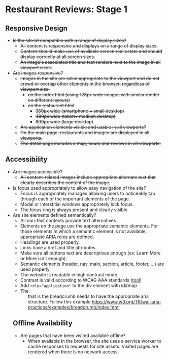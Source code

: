 # Restaurant Reviews: Stage 1
## Responsive Design
- ~~Is the site UI compatible with a range of display sizes?~~
  - ~~All content is responsive and displays on a range of display sizes.~~
  - ~~Content should make use of available screen real estate and should display correctly at all screen sizes.~~
  - ~~An image's associated title and text renders next to the image in all viewport sizes.~~
- ~~Are images responsive?~~
  - ~~Images in the site are sized appropriate to the viewport and do not crowd or overlap other elements in the browser, regardless of viewport size.~~
    - ~~on the index.html (using 128px wide images with similar render on different layouts)~~
    - ~~on the restaurant.html~~
      - ~~360px wide (smartphone + small desktop)~~
      - ~~480px wide (tablet+ medium desktop)~~
      - ~~800px wide (large desktop)~~
  - ~~Are application elements visible and usable in all viewports?~~
  - ~~On the main page, restaurants and images are displayed in all viewports.~~
  - ~~The detail page includes a map, hours and reviews in all viewports.~~
## Accessibility
- ~~Are images accessible?~~
  - ~~All content-related images include appropriate alternate text that clearly describes the content of the image.~~
- Is focus used appropriately to allow easy navigation of the site?
  - Focus is appropriately managed allowing users to noticeably tab through each of the important elements of the page. 
  - Modal or interstitial windows appropriately lock focus.
  - The focus ring is always present and clearly visible
- Are site elements defined semantically?
  - All non-text contents provide text alternatives
  - Elements on the page use the appropriate semantic elements. For those elements in which a semantic element is not available, appropriate ARIA roles are defined.
  - Headings are used properly.
  - Links have a href and title attributes.
  - Make sure all buttons text are descriptives enough (ex: Learn More or More isn't enough).
  - Semantic elements (header, nav, main, section, article, footer, ...) are used properly
  - The website is readable in high contrast mode
  - Contrast is valid according to WCAG AAA standards ([tool](https://webaim.org/resources/contrastchecker/))
  - Add `role="application"` to the div element with id#map
  - The <ul> that is the breadcrumb needs to have the appropriate aria structure. Follow this example https://www.w3.org/TR/wai-aria-practices/examples/breadcrumb/index.html
## Offline Availability
- Are pages that have been visited available offline?
  - When available in the browser, the site uses a service worker to cache responses to requests for site assets. Visited pages are rendered when there is no network access.